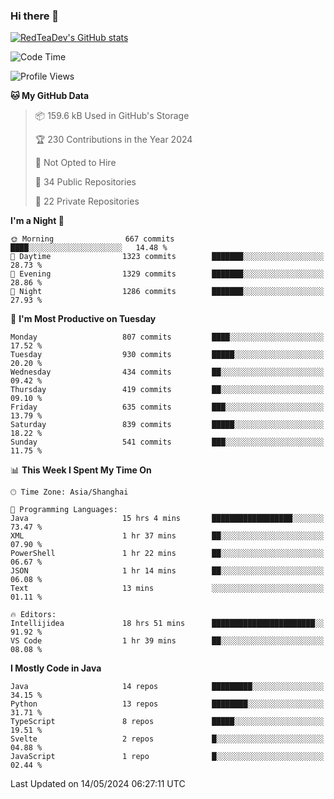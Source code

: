 ### Hi there 👋

<!--
**RedTeaDev/RedTeaDev** is a ✨ _special_ ✨ repository because its `README.md` (this file) appears on your GitHub profile.

Here are some ideas to get you started:

- 🔭 I’m currently working on ...
- 🌱 I’m currently learning ...
- 👯 I’m looking to collaborate on ...
- 🤔 I’m looking for help with ...
- 💬 Ask me about ...
- 📫 How to reach me: ...
- 😄 Pronouns: ...
- ⚡ Fun fact: ...
-->

<!--
[![wakatime](https://wakatime.com/badge/user/6b101ed0-04c0-4490-9283-eb61f2efff96.svg)](https://wakatime.com/@6b101ed0-04c0-4490-9283-eb61f2efff96)
!-->

[![RedTeaDev's GitHub stats](https://github-readme-stats.vercel.app/api?username=RedTeaDev)](https://github.com/anuraghazra/github-readme-stats)
<!--
[![willianrod's wakatime stats](https://github-readme-stats.vercel.app/api/wakatime?username=RedTeaDev)](https://github.com/anuraghazra/github-readme-stats)
!-->
<!--START_SECTION:waka-->
![Code Time](http://img.shields.io/badge/Code%20Time-2%2C252%20hrs-blue)

![Profile Views](http://img.shields.io/badge/Profile%20Views-0-blue)

**🐱 My GitHub Data** 

> 📦 159.6 kB Used in GitHub's Storage 
 > 
> 🏆 230 Contributions in the Year 2024
 > 
> 🚫 Not Opted to Hire
 > 
> 📜 34 Public Repositories 
 > 
> 🔑 22 Private Repositories 
 > 
**I'm a Night 🦉** 

```text
🌞 Morning                667 commits         ████░░░░░░░░░░░░░░░░░░░░░   14.48 % 
🌆 Daytime                1323 commits        ███████░░░░░░░░░░░░░░░░░░   28.73 % 
🌃 Evening                1329 commits        ███████░░░░░░░░░░░░░░░░░░   28.86 % 
🌙 Night                  1286 commits        ███████░░░░░░░░░░░░░░░░░░   27.93 % 
```
📅 **I'm Most Productive on Tuesday** 

```text
Monday                   807 commits         ████░░░░░░░░░░░░░░░░░░░░░   17.52 % 
Tuesday                  930 commits         █████░░░░░░░░░░░░░░░░░░░░   20.20 % 
Wednesday                434 commits         ██░░░░░░░░░░░░░░░░░░░░░░░   09.42 % 
Thursday                 419 commits         ██░░░░░░░░░░░░░░░░░░░░░░░   09.10 % 
Friday                   635 commits         ███░░░░░░░░░░░░░░░░░░░░░░   13.79 % 
Saturday                 839 commits         █████░░░░░░░░░░░░░░░░░░░░   18.22 % 
Sunday                   541 commits         ███░░░░░░░░░░░░░░░░░░░░░░   11.75 % 
```


📊 **This Week I Spent My Time On** 

```text
🕑︎ Time Zone: Asia/Shanghai

💬 Programming Languages: 
Java                     15 hrs 4 mins       ██████████████████░░░░░░░   73.47 % 
XML                      1 hr 37 mins        ██░░░░░░░░░░░░░░░░░░░░░░░   07.90 % 
PowerShell               1 hr 22 mins        ██░░░░░░░░░░░░░░░░░░░░░░░   06.67 % 
JSON                     1 hr 14 mins        ██░░░░░░░░░░░░░░░░░░░░░░░   06.08 % 
Text                     13 mins             ░░░░░░░░░░░░░░░░░░░░░░░░░   01.11 % 

🔥 Editors: 
Intellijidea             18 hrs 51 mins      ███████████████████████░░   91.92 % 
VS Code                  1 hr 39 mins        ██░░░░░░░░░░░░░░░░░░░░░░░   08.08 % 
```

**I Mostly Code in Java** 

```text
Java                     14 repos            █████████░░░░░░░░░░░░░░░░   34.15 % 
Python                   13 repos            ████████░░░░░░░░░░░░░░░░░   31.71 % 
TypeScript               8 repos             █████░░░░░░░░░░░░░░░░░░░░   19.51 % 
Svelte                   2 repos             █░░░░░░░░░░░░░░░░░░░░░░░░   04.88 % 
JavaScript               1 repo              █░░░░░░░░░░░░░░░░░░░░░░░░   02.44 % 
```




 Last Updated on 14/05/2024 06:27:11 UTC
<!--END_SECTION:waka-->


